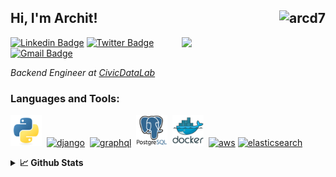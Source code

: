 <h2>Hi, I'm Archit! <img src="https://komarev.com/ghpvc/?username=arcd7&label=Profile%20views&color=0e75b6&style=flat" alt="arcd7" height="20" align="right" /></h2>

<img align='right' src="https://media.giphy.com/media/v1.Y2lkPTc5MGI3NjExa2l2NWVoa253djZuM2ozdXRxcWN6bHpjNmx2eDcyczZ5NjBwOWUydCZlcD12MV9pbnRlcm5hbF9naWZfYnlfaWQmY3Q9Zw/Ua1TFpjzbleD0eNDn1/giphy.gif" width="230" />

[![Linkedin Badge](https://img.shields.io/badge/-architdubey-blue?style=flat&logo=Linkedin&logoColor=white&link=https://www.linkedin.com/in/architdubey/)](https://www.linkedin.com/in/architdubey/)
[![Twitter Badge](https://img.shields.io/badge/-@imarchitdubey-1ca0f1?style=flat&labelColor=1ca0f1&logo=twitter&logoColor=white&link=https://twitter.com/imarchitdubey)](https://twitter.com/imarchitdubey)
[![Gmail Badge](https://img.shields.io/badge/-Gmail-c14438?style=flat&logo=Gmail&logoColor=white&link=mailto:pokemongochamp47@gmail.com)](mailto:pokemongochamp47@gmail.com)


<p><em>Backend Engineer at <a href="https://civicdatalab.in/team">CivicDataLab</a></em>


<h3 align="left">Languages and Tools:</h3>
<p>
  <a href="https://www.python.org"> <img src="https://raw.githubusercontent.com/devicons/devicon/master/icons/python/python-original.svg" alt="python" height="50"/></a>&nbsp; 
  <a href="https://www.djangoproject.com/" target="_blank" rel="noreferrer"> <img src="https://cdn.worldvectorlogo.com/logos/django.svg" alt="django" height="50"/></a>&nbsp; 
  <a href="https://graphql.org" target="_blank" rel="noreferrer"> <img src="https://www.vectorlogo.zone/logos/graphql/graphql-icon.svg" alt="graphql" height="50"/></a>&nbsp; 
  <a href="https://www.postgresql.org" target="_blank" rel="noreferrer"> <img src="https://raw.githubusercontent.com/devicons/devicon/master/icons/postgresql/postgresql-original-wordmark.svg" alt="postgresql" height="50"/></a>&nbsp;
  <a href="https://www.docker.com/" target="_blank" rel="noreferrer"> <img src="https://raw.githubusercontent.com/devicons/devicon/master/icons/docker/docker-original-wordmark.svg" alt="docker" height="50"/></a>&nbsp; 
  <a href="https://aws.amazon.com" target="_blank" rel="noreferrer"> <img src="https://futurumresearch.com/wp-content/uploads/2020/01/aws-logo.png" alt="aws" height="50"/></a>
  <a href="https://www.elastic.co" target="_blank" rel="noreferrer"> <img src="https://www.vectorlogo.zone/logos/elastic/elastic-icon.svg" alt="elasticsearch" height="45"/></a>
</p>

<details>
  <summary><b>📈 Github Stats</b></summary>

  <br />
  <img height="180em" src="https://github-readme-stats.vercel.app/api?username=arcd7&show_icons=true&locale=en&hide_border=true&&count_private=true&include_all_commits=true&theme=dracula" alt="arcd7" />
  <img height="180em" src="https://github-readme-stats.vercel.app/api/top-langs?username=arcd7&show_icons=true&locale=en&layout=compact&hide_border=true&theme=dracula" alt="arcd7" />
  <br />
  <img height="180" width="180" src="https://media.giphy.com/media/Vz8cX98wN8jUwmeIBB/giphy.gif?cid=ecf05e47kccdr93uzbher22ntra9x5adbu42dqjo3ii4yiq1&ep=v1_gifs_related&rid=giphy.gif&ct=g" />
  <img height="180em" src="https://github-readme-streak-stats.herokuapp.com/?user=arcd7&theme=dracula" alt="arcd7" />
  <img height="180" width="180" src="https://media.giphy.com/media/wyIkZm78vKsZCMx5tc/giphy.gif?cid=790b7611jhaa7km062pswtxn9j8qiwmhola5cbv3k3dr0k1e&ep=v1_gifs_search&rid=giphy.gif&ct=g" />
  </details>


<!--


<p><img align="left" src="https://github-readme-stats.vercel.app/api/top-langs?username=arcd7&show_icons=true&locale=en&layout=compact" alt="arcd7" /></p>

<p>&nbsp;<img align="center" src="https://github-readme-stats.vercel.app/api?username=arcd7&show_icons=true&locale=en" alt="arcd7" /></p>

<p><img align="center" src="https://github-readme-streak-stats.herokuapp.com/?user=arcd7&" alt="arcd7" /></p>



<div align="center">
  <img src="https://github-readme-stats.vercel.app/api?username=ArcD7&theme=dracula" height="145" alt="stats graph"  />
  <img src="https://github-readme-stats.vercel.app/api/top-langs?username=ArcD7&locale=en&hide_title=false&layout=compact&card_width=320&langs_count=5&theme=dracula&hide_border=true&order=2" height="144" alt="languages graph"  />
  <img src="https://streak-stats.demolab.com?user=ArcD7&locale=en&mode=daily&theme=dracula&hide_border=true&border_radius=5&order=3" height="150" alt="streak graph"  />
</div>

-->
